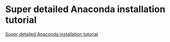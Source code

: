 # Super detailed Anaconda installation tutorial
[Super detailed Anaconda installation tutorial](https://aiwithcloud.com/2022/09/15/super_detailed_anaconda_installation_tutorial/)